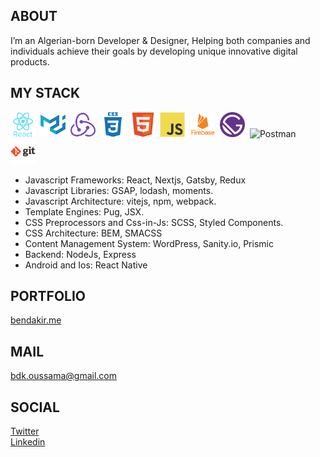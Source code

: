 ## ABOUT

I’m an Algerian-born Developer & Designer, Helping both companies and individuals achieve their goals by developing unique innovative digital products.

## MY STACK

<p>
<img src="https://github.com/devicons/devicon/blob/master/icons/react/react-original-wordmark.svg" title="React" alt="React" width="40" height="40"/>&nbsp;
<img src="https://github.com/devicons/devicon/blob/master/icons/materialui/materialui-original.svg" title="Material UI" alt="Material UI" width="40" height="40"/>&nbsp;
<img src="https://github.com/devicons/devicon/blob/master/icons/redux/redux-original.svg" title="Redux" alt="Redux " width="40" height="40"/>&nbsp;
<img src="https://github.com/devicons/devicon/blob/master/icons/css3/css3-plain-wordmark.svg"  title="CSS3" alt="CSS" width="40" height="40"/>&nbsp;
<img src="https://github.com/devicons/devicon/blob/master/icons/html5/html5-original.svg" title="HTML5" alt="HTML" width="40" height="40"/>&nbsp;
<img src="https://github.com/devicons/devicon/blob/master/icons/javascript/javascript-original.svg" title="JavaScript" alt="JavaScript" width="40" height="40"/>&nbsp;
<img src="https://github.com/devicons/devicon/blob/master/icons/firebase/firebase-plain-wordmark.svg" title="Firebase" alt="Firebase" width="40" height="40"/>&nbsp;
<img src="https://github.com/devicons/devicon/blob/master/icons/gatsby/gatsby-original.svg" title="Gatsby"  alt="Gatsby" width="40" height="40"/>&nbsp;
<img src="https://www.vectorlogo.zone/logos/getpostman/getpostman-icon.svg" title="Postman"  alt="Postman" width="40" height="40"/>&nbsp;
<img src="https://github.com/devicons/devicon/blob/master/icons/git/git-original-wordmark.svg" title="Git" **alt="Git" width="40" height="40"/>&nbsp;
</p>

+ Javascript Frameworks: React, Nextjs, Gatsby, Redux 
+ Javascript Libraries: GSAP, lodash, moments.
+ Javascript Architecture: vitejs, npm, webpack.
+ Template Engines: Pug, JSX.
+ CSS Preprocessors and Css-in-Js: SCSS, Styled Components.
+ CSS Architecture: BEM, SMACSS 
+ Content Management System: WordPress, Sanity.io, Prismic 
+ Backend: NodeJs, Express 
+ Android and Ios: React Native



## PORTFOLIO

[bendakir.me](https://bendakir.me)

## MAIL

[bdk.oussama@gmail.com](mailto:bdk.oussama@gmail.com)  

## SOCIAL

[Twitter](https://twitter.com/Bendakir)  
[Linkedin](https://www.linkedin.com/in/bendakir-oussama/)   

